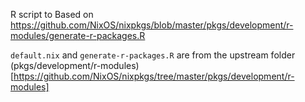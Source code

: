 R script to
Based on https://github.com/NixOS/nixpkgs/blob/master/pkgs/development/r-modules/generate-r-packages.R

`default.nix` and `generate-r-packages.R` are from the upstream folder (pkgs/development/r-modules)[https://github.com/NixOS/nixpkgs/tree/master/pkgs/development/r-modules]
